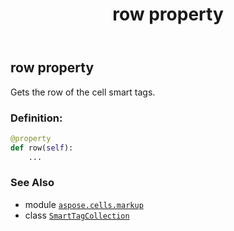 ﻿---
title: row property
second_title: Aspose.Cells for Python via .NET API References
description: 
type: docs
weight: 100
url: /aspose.cells.markup/smarttagcollection/row/
is_root: false
---

## row property


Gets the row of the cell smart tags.
### Definition:
```python
@property
def row(self):
    ...
```

### See Also
* module [`aspose.cells.markup`](../../)
* class [`SmartTagCollection`](/cells/python-net/aspose.cells.markup/smarttagcollection)
